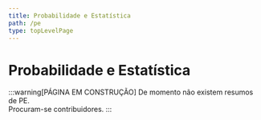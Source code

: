 ```yaml
---
title: Probabilidade e Estatística
path: /pe
type: topLevelPage
---
```


# Probabilidade e Estatística

:::warning[PÁGINA EM CONSTRUÇÃO]
De momento não existem resumos de PE.  
Procuram-se contribuidores.
:::
